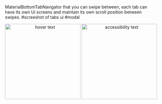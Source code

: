 MaterialBottomTabNavigator that you can swipe between, each tab can have its own Ui screens and maintain its own scroll position between swipes.
#screeshot of tabs ui
#modal
<p align="center">   <img src="https://user-images.githubusercontent.com/54661517/83018117-5d310200-a042-11ea-855d-08c2f0f01e8a.jpg" width="250" title="hover text"> 
  <img src="https://user-images.githubusercontent.com/54661517/83018189-7d60c100-a042-11ea-8525-f5d95271bdb9.jpg" width="250" alt="accessibility text"> </p>
